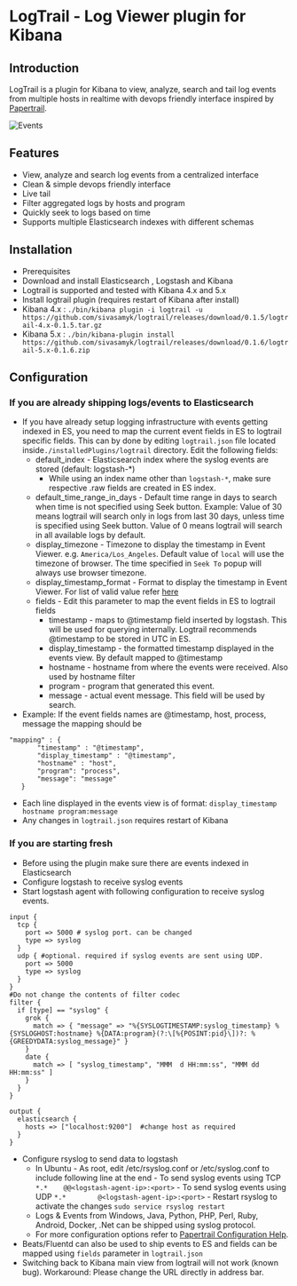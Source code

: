 # LogTrail - Log Viewer plugin for Kibana

Introduction
------------
LogTrail is a plugin for Kibana to view, analyze, search and tail log events from multiple hosts in realtime with devops friendly interface inspired by [Papertrail](https://papertrailapp.com/).

![Events](https://raw.githubusercontent.com/sivasamyk/logtrail/master/screenshot.png)

Features
--------
 - View, analyze and search log events from a centralized interface
 - Clean & simple devops friendly interface
 - Live tail
 - Filter aggregated logs by hosts and program
 - Quickly seek to logs based on time
 - Supports multiple Elasticsearch indexes with different schemas

Installation
------------
- Prerequisites
 - Download and install Elasticsearch , Logstash and Kibana
 - Logtrail is supported and tested with Kibana 4.x and 5.x
- Install logtrail plugin (requires restart of Kibana after install)
 - Kibana 4.x : `./bin/kibana plugin -i logtrail -u https://github.com/sivasamyk/logtrail/releases/download/0.1.5/logtrail-4.x-0.1.5.tar.gz`
 - Kibana 5.x : `./bin/kibana-plugin install https://github.com/sivasamyk/logtrail/releases/download/0.1.6/logtrail-5.x-0.1.6.zip`

Configuration
-------------
### If you are already shipping logs/events to Elasticsearch
- If you have already setup logging infrastructure with events getting indexed in ES,
you need to map the current event fields in ES to logtrail specific fields. This can by done by editing
`logtrail.json` file located inside`./installedPlugins/logtrail` directory. Edit the following fields:
	- default_index - Elasticsearch index where the syslog events are stored (default: logstash-*)
	    - While using an index name other than `logstash-*`, make sure respective .raw fields are created in ES index.
  - default_time_range_in_days - Default time range in days to search when time is not specified using Seek button.
    Example: Value of 30 means logtrail will search only in logs from last 30 days, unless time is specified using Seek button.
    Value of 0 means logtrail will search in all available logs by default.
  - display_timezone - Timezone to display the timestamp in Event Viewer. e.g. `America/Los_Angeles`. Default value of `local` will use the timezone of browser. The time specified in `Seek To` popup will always use browser timezone.
  - display_timestamp_format - Format to display the timestamp in Event Viewer. For list of valid value refer [here](http://momentjs.com/docs/#/displaying/)
  - fields - Edit this parameter to map the event fields in ES to logtrail fields
	  - timestamp - maps to @timestamp field inserted by logstash. This will be used for querying internally. Logtrail recommends @timestamp to be stored in UTC in ES.
	  - display_timestamp - the formatted timestamp displayed in the events view. By default mapped to @timestamp
	  - hostname - hostname from where the events were received. Also used by hostname filter
	  - program - program that generated this event.
	  - message - actual event message. This field will be used by search.
 - Example:  If the event fields names are @timestamp, host, process, message the mapping should be
 ```
 "mapping" : {
        "timestamp" : "@timestamp",
        "display_timestamp" : "@timestamp",
        "hostname" : "host",
        "program": "process",
        "message": "message"
    }
```
- Each line displayed in the events view is of format:
  `display_timestamp hostname program:message`
- Any changes in `logtrail.json` requires restart of Kibana

### If you are starting fresh
- Before using the plugin make sure there are events indexed in Elasticsearch
- Configure logstash to receive syslog events
 - Start logstash agent with following configuration to receive syslog events.
  ```
  input {
    tcp {
      port => 5000 # syslog port. can be changed
      type => syslog
    }
    udp { #optional. required if syslog events are sent using UDP.
      port => 5000
      type => syslog
    }
  }
  #Do not change the contents of filter codec
  filter {
    if [type] == "syslog" {
      grok {
        match => { "message" => "%{SYSLOGTIMESTAMP:syslog_timestamp} %{SYSLOGHOST:hostname} %{DATA:program}(?:\[%{POSINT:pid}\])?: %{GREEDYDATA:syslog_message}" }
      }
      date {
        match => [ "syslog_timestamp", "MMM  d HH:mm:ss", "MMM dd HH:mm:ss" ]
      }
    }
  }

  output {
    elasticsearch {
      hosts => ["localhost:9200"]  #change host as required
    }
  }
  ```
- Configure rsyslog to send data to logstash
  - In Ubuntu
	    - As root, edit /etc/rsyslog.conf or /etc/syslog.conf to include following line at the end
		  - To send syslog events using TCP `*.*	@@<logstash-agent-ip>:<port>`
		  - To send syslog events using UDP `*.*        @<logstash-agent-ip>:<port>`
	    - Restart rsyslog to activate the changes
	      ```sudo service rsyslog restart
	      ```
  - Logs & Events from Windows, Java, Python, PHP, Perl, Ruby, Android, Docker, .Net can be shipped using syslog protocol.
  - For more configuration options refer to [Papertrail Configuration Help](http://help.papertrailapp.com/).
- Beats/Fluentd can also be used to ship events to ES and fields can be mapped using `fields` parameter in `logtrail.json`
- Switching back to Kibana main view from logtrail will not work (known bug). Workaround: Please change the URL directly in address bar.